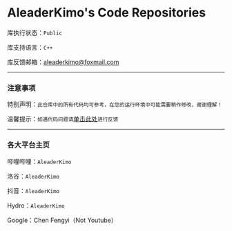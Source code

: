 # AleaderKimo's Code Repositories

库执行状态：`Public`

库支持语言：`C++`

库反馈邮箱：[aleaderkimo@foxmail.com](mailtoaleaderkimo@foxmail.com)

---

### 注意事项

特别声明：`此仓库中的所有代码均可参考，在您的运行环境中可能需要稍作修改，谢谢理解！`

温馨提示：`如遇代码问题请`[单击此处](mailto:aleaderkimo@foxmail.com)`进行反馈`

---

### 各大平台主页

哔哩哔哩：`AleaderKimo`

洛谷：`AleaderKimo`

抖音：`AleaderKimo`

Hydro：`AleaderKimo`

Google：Chen Fengyi（Not Youtube）
